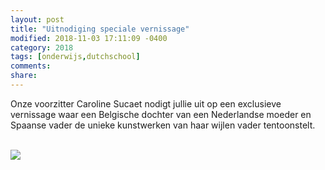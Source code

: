 ```yaml
---
layout: post
title: "Uitnodiging speciale vernissage"
modified: 2018-11-03 17:11:09 -0400
category: 2018
tags: [onderwijs,dutchschool]
comments: 
share: 
---
```


Onze voorzitter Caroline Sucaet nodigt jullie uit op een exclusieve vernissage waar een Belgische dochter van een Nederlandse moeder en Spaanse vader de unieke kunstwerken van haar wijlen vader tentoonstelt.

<br />

<img src="/images/tentoonstelling.jpeg">
